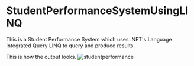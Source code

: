 # StudentPerformanceSystemUsingLINQ
This is a Student Performance System which uses .NET's Language Integrated Query LINQ to query and produce results.

This is how the output looks.
![studentperformance](https://user-images.githubusercontent.com/20373744/50243220-40df5f00-0392-11e9-809b-622909b65b30.JPG)

